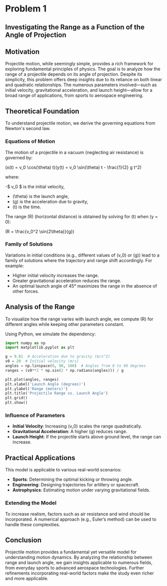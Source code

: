 # Problem 1

## Investigating the Range as a Function of the Angle of Projection

## Motivation

Projectile motion, while seemingly simple, provides a rich framework for exploring fundamental principles of physics. The goal is to analyze how the range of a projectile depends on its angle of projection. Despite its simplicity, this problem offers deep insights due to its reliance on both linear and quadratic relationships. The numerous parameters involved—such as initial velocity, gravitational acceleration, and launch height—allow for a broad range of applications, from sports to aerospace engineering.

## Theoretical Foundation

To understand projectile motion, we derive the governing equations from Newton's second law.

### Equations of Motion

The motion of a projectile in a vacuum (neglecting air resistance) is governed by:


\(x(t) = v_0 \cos(\theta) t\)\(y(t) = v_0 \sin(\theta) t - \frac{1}{2} g t^2\)

where:

-$ v_0 $ is the initial velocity,
- \(\theta\) is the launch angle,
- \(g\) is the acceleration due to gravity,
- \(t\) is the time.

The range \(R\) (horizontal distance) is obtained by solving for \(t\) when \(y = 0\):

\(R = \frac{v_0^2 \sin(2\theta)}{g}\)

### Family of Solutions

Variations in initial conditions (e.g., different values of \(v_0\) or \(g\)) lead to a family of solutions where the trajectory and range shift accordingly. For example:

- Higher initial velocity increases the range.
- Greater gravitational acceleration reduces the range.
- An optimal launch angle of 45° maximizes the range in the absence of other forces.

## Analysis of the Range

To visualize how the range varies with launch angle, we compute \(R\) for different angles while keeping other parameters constant.

Using Python, we simulate the dependency:

```python
import numpy as np
import matplotlib.pyplot as plt

g = 9.81  # Acceleration due to gravity (m/s^2)
v0 = 20  # Initial velocity (m/s)
angles = np.linspace(0, 90, 100)  # Angles from 0 to 90 degrees
ranges = (v0**2 * np.sin(2 * np.radians(angles))) / g

plt.plot(angles, ranges)
plt.xlabel('Launch Angle (degrees)')
plt.ylabel('Range (meters)')
plt.title('Projectile Range vs. Launch Angle')
plt.grid()
plt.show()
```

### Influence of Parameters

- **Initial Velocity**: Increasing \(v_0\) scales the range quadratically.
- **Gravitational Acceleration**: A higher \(g\) reduces range.
- **Launch Height**: If the projectile starts above ground level, the range can increase.

## Practical Applications

This model is applicable to various real-world scenarios:

- **Sports**: Determining the optimal kicking or throwing angle.
- **Engineering**: Designing trajectories for artillery or spacecraft.
- **Astrophysics**: Estimating motion under varying gravitational fields.

### Extending the Model

To increase realism, factors such as air resistance and wind should be incorporated. A numerical approach (e.g., Euler’s method) can be used to handle these complexities.

## Conclusion

Projectile motion provides a fundamental yet versatile model for understanding motion dynamics. By analyzing the relationship between range and launch angle, we gain insights applicable to numerous fields, from everyday sports to advanced aerospace technologies. Further refinements incorporating real-world factors make the study even richer and more applicable.

